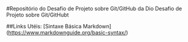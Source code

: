 #Repositório do Desafio de Projeto  sobre Git/GitHub da Dio
Desafio de Projeto sobre Git/GitHubt

##Links Utéis:
[Sintaxe Básica Markdown] (https://www.markdownguide.org/basic-syntax/)
